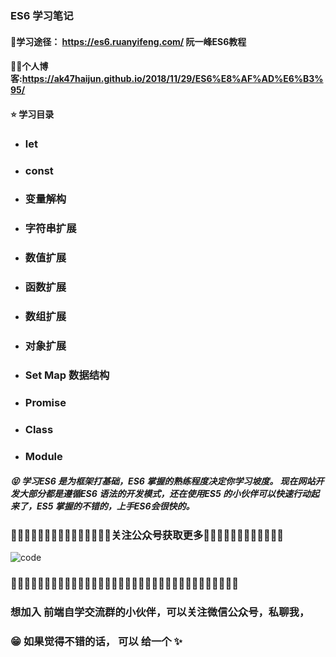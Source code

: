 ### ES6 学习笔记

#### 📑学习途径：  <https://es6.ruanyifeng.com/>  阮一峰ES6教程
#### 👨‍🎤个人博客:https://ak47haijun.github.io/2018/11/29/ES6%E8%AF%AD%E6%B3%95/

#### ⭐ 学习目录

- ### let 

- ### const

- ### 变量解构

- ### 字符串扩展

- ### 数值扩展

- ### 函数扩展

- ### 数组扩展

- ### 对象扩展

- ### Set Map 数据结构

- ### Promise

- ### Class

- ### Module



##### 😝 学习ES6 是为框架打基础，ES6 掌握的熟练程度决定你学习坡度。 现在网站开发大部分都是遵循ES6 语法的开发模式，还在使用ES5 的小伙伴可以快速行动起来了，ES5 掌握的不错的，上手ES6会很快的。



### 🎇✨🎇✨🎇✨🎇✨🎇✨🎇✨🎇✨🎇关注公众号获取更多🎇✨🎇✨🎇✨🎇✨🎇✨🎇✨

![code](G:\2020Coding\GitHub\MyNotes\img\code.png)


### 🎇✨🎇✨🎇✨🎇✨🎇✨🎇✨🎇✨🎇🎇✨🎇✨🎇✨🎇✨🎇✨🎇✨🎇✨🎇🎇🎇✨🎇



### 想加入 前端自学交流群的小伙伴，可以关注微信公众号，私聊我，



### 😁 如果觉得不错的话， 可以 给一个 ✨ 

